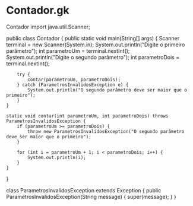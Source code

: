 # Contador.gk
Contador
import java.util.Scanner;

public class Contador {
    public static void main(String[] args) {
        Scanner terminal = new Scanner(System.in);
        System.out.println("Digite o primeiro parâmetro");
        int parametroUm = terminal.nextInt();
        System.out.println("Digite o segundo parâmetro");
        int parametroDois = terminal.nextInt();
        
        try {
            contar(parametroUm, parametroDois);
        } catch (ParametrosInvalidosException e) {
            System.out.println("O segundo parâmetro deve ser maior que o primeiro");
        }
    }
    
    static void contar(int parametroUm, int parametroDois) throws ParametrosInvalidosException {
        if (parametroUm >= parametroDois) {
            throw new ParametrosInvalidosException("O segundo parâmetro deve ser maior que o primeiro");
        }
        
        for (int i = parametroUm + 1; i < parametroDois; i++) {
            System.out.println(i);
        }
    }
}

class ParametrosInvalidosException extends Exception {
    public ParametrosInvalidosException(String message) {
        super(message);
    }
}
